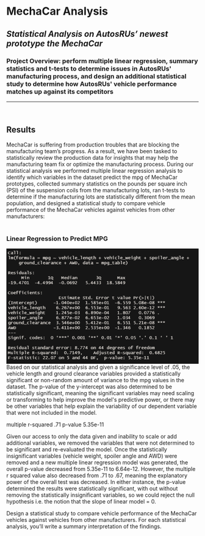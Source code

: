 # MechaCar Analysis
## *Statistical Analysis on AutosRUs’ newest prototype the MechaCar* 
### Project Overview: perform multiple linear regression, summary statistics and t-tests to determine issues in AutosRUs' manufacturing process, and design an additional statistical study to determine how AutosRUs' vehicle performance matches up against its competitors
---
</br>

## Results
MechaCar is suffering from production troubles that are blocking the manufacturing team’s progress. As a result, we have been tasked to statistically review the production data for insights that may help the manufacturing team fix or optimize the manufacturing process.  During our statistical analysis we performed multiple linear regression analysis to identify which variables in the dataset predict the mpg of MechaCar prototypes, collected summary statistics on the pounds per square inch (PSI) of the suspension coils from the manufacturing lots, ran t-tests to determine if the manufacturing lots are statistically different from the mean population, and designed a statistical study to compare vehicle performance of the MechaCar vehicles against vehicles from other manufacturers:
</br>
</br>

### Linear Regression to Predict MPG

<img align="left" src="https://github.com/ajcurtis916/MechaCar_statistical_analysis/blob/main/resources/linear_regression.png" />

Based on our statistical analysis and given a significance level of .05, the vehicle length and ground clearance variables provided a statistically significant or non-random amount of variance to the mpg values in the dataset.  The p-value of the y-intercept was also determined to be statistically significant, meaning the significant variables may need scaling or transforming to help improve the model's predictive power, or there may be other variables that help explain the variability of our dependent variable that were not included in the model.

multiple r-squared .71  p-value 5.35e-11

Given our access to only the data given and inability to scale or add additional variables, we removed the variables that were not determined to be significant and re-evaluated the model.  Once the statistically insignificant variables (vehicle weight, spoiler angle and AWD) were removed and a new multiple linear regression model was generated, the overall p-value decreased from 5.35e-11 to 6.64e-12.  However, the multiple r squared value also decreased from .71 to .67, meaning the explanatory power of the overall test was decreased.  In either instance, the p-value determined the results were statistically significant, with out without removing the statistically insignificant variables, so we could reject the null hypothesis i.e. the notion that the slope of linear model = 0.  



Design a statistical study to compare vehicle performance of the MechaCar vehicles against vehicles from other manufacturers. For each statistical analysis, you’ll write a summary interpretation of the findings.
